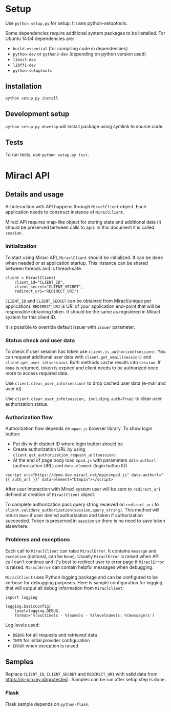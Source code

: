 # Setup

Use `python setup.py` for setup. It uses python-setuptools.

Some dependencies require additional system packages to be installed.
For Ubuntu 14.04 dependencies are:

* `build-essential` (for compiling code in dependencies)
* `python-dev` or `python3-dev` (depending on python version used)
* `libssl-dev`
* `libffi-dev`
* `python-setuptools`

## Installation

`python setup.py install`

## Development setup

`python setup.py develop` will install package using symlink to source code.

## Tests

To run tests, use `python setup.py test`.

# Miracl API

## Details and usage

All interaction with API happens through `MiraclClient` object. Each
application needs to construct instance of `MiraclClient`.

Miracl API requires map-like object for storing state and additional data (it
should be preserved between calls to api). In this document it is called
`session`.

### Initialization
To start using Miracl API, `MiraclClient` should be initialized. It can be done
when needed or at application startup. This instance can be shared between
threads and is thread-safe.

```
client = MiraclClient(
    client_id="CLIENT_ID",
    client_secret="CLIENT_SECRET",
    redirect_uri="REDIRECT_URI")
```

`CLIENT_ID` and `CLIENT_SECRET` can be obtained from Miracl(unique per
application). `REDIRECT_URI` is URI of your application end-point that will be
responsible obtaining token. It should be the same as registered in Miracl
system for this client ID.

It is possible to override default issuer with `issuer` parameter.

### Status check and user data

To check if user session has token use `client.is_authorized(session)`. You can
 request additional user data with `client.get_email(session)` and
 `client.get_user_id(session)`. Both methods cache results into `session`. If
 `None` is returned, token is expired and client needs to be authorized once
 more to access required data.

Use `client.clear_user_info(session)` to drop cached user data (e-mail and
user id).

Use `client.clear_user_info(session, including_auth=True)` to clear user
authorization status.

### Authorization flow

Authorization flow depends on `mpad.js` browser library. To show login button:

* Put div with distinct ID where login button should be
* Create authorization URL by using
`client.get_authorization_request_url(session)`
* At the end of page body load `mpad.js` with parameters `data-authurl`
(authorization URL) and `data-element` (login button ID)

```
<script src="https://demo.dev.miracl.net/mpin/mpad.js" data-authurl="{{ auth_url }}" data-element="btmpin"></script>
```

After user
interaction with Miracl system  user will be sent to `redirect_uri` defined at
creation of `MiraclClient` object.

To complete authorization pass query string received on `redirect_uri` to
`client.validate_authorization(session,query_string)`. This method will return
`None` if user denied authorization and token if authorization succeeded. Token
is preserved in `session` so there is no need to save token elsewhere.

### Problems and exceptions

Each call to `MiraclClient` can raise `MiraclError`. It contains `message` and
 `exception` (optional, can be `None`). Usually `MiraclError` is raised when
 API call can't continue and it's best to redirect user to error page if
 `MiraclError` is raised. `MiraclError` can contain helpful messages when
 debugging.

`MiraclClient` uses Python logging package and can be configured to be verbose
for debugging purposes. Here is sample configuration for logging that will
output all debug information from `MiraclClient`:

```
import logging

logging.basicConfig(
    level=logging.DEBUG,
    format='%(asctime)s - %(name)s - %(levelname)s: %(message)s')
```

Log levels used:

* `DEBUG` for all requests and retrieved data
* `INFO` for initial provider configuration
* `ERROR` when exception is raised

## Samples

Replace `CLIENT_ID`, `CLIENT_SECRET` and `REDIRECT_URI` with valid data from
https://m-pin.my.id/protected . Samples can be run after setup step is done.

### Flask

Flask sample depends on `python-flask`.